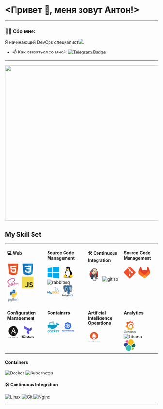 # <Привет :wave:, меня зовут Антон!>

---

### :man_technologist: Обо мне:

Я начинающий DevOps специалист<img src="https://media.giphy.com/media/WUlplcMpOCEmTGBtBW/giphy.gif" width="30px">.


- :mailbox: Как связаться со мной: [![Telegram Badge](https://img.shields.io/badge/-vuekot-blue?style=flat&logo=Telegram&logoColor=white)](https://t.me/vuekot)


---

<div >
	<img	src="https://i.ibb.co/VMsVZ6b/12344.png" all="DevOps" width="1024" height="512">
</div>

## My Skill Set

<!-- table devops-->
<table width="100%">

<tr>
<!-- block 1 -->
<td valign="top" width="calc(100%/3);">

#### 💻 Web

<div>
  <img src="https://github.com/devicons/devicon/blob/master/icons/html5/html5-original.svg" title="html5" alt="html5" width="40" height="40"/>&nbsp;
  <img src="https://github.com/devicons/devicon/blob/master/icons/css3/css3-original.svg" title="css" alt="css" width="40" height="40"/>&nbsp;
	<img src="https://github.com/devicons/devicon/blob/master/icons/sass/sass-original.svg" title="sass/scss" alt="sass/scss" width="40" height="40"/>&nbsp;
	<img src="https://github.com/devicons/devicon/blob/master/icons/javascript/javascript-original.svg" title="javascript" alt="javascript" width="40" height="40"/>&nbsp;
	<img src="https://github.com/devicons/devicon/blob/master/icons/python/python-original-wordmark.svg" title="python" alt="python" width="40" height="40"/>&nbsp;
    <!--<img src="https://github.com/devicons/devicon/tree/master/icons/go" title="go" alt="go" width="40" height="40"/>&nbsp;-->

  <!-- <img src="https://github.com/devicons/devicon/blob/master/icons/redux/redux-original.svg" title="redux" alt="redux" width="40" height="40"/>&nbsp; -->
</div>
</td>
<!-- /block 1 -->

<!-- block 2 -->
<td valign="top" width="calc(100%/3);">

#### Source Code Management

<div>
<img src="https://github.com/devicons/devicon/blob/master/icons/windows8/windows8-original.svg" title="windows-server" alt="windows-server" width="40" height="40"/>&nbsp;
<img src="https://github.com/devicons/devicon/blob/master/icons/linux/linux-original.svg" title="linux" alt="linux" width="40" height="40"/>&nbsp;
<img src="https://github.com/leungwensen/svg-icon/blob/master/dist/svg/logos/rabbitmq.svg" title="rabbitmq" alt="rabbitmq" width="40" height="40"/>&nbsp;
<img src="https://github.com/devicons/devicon/blob/master/icons/mysql/mysql-original-wordmark.svg" title="mysql" alt="mysql" width="40" height="40"/>&nbsp;
<img src="https://github.com/devicons/devicon/blob/master/icons/postgresql/postgresql-original-wordmark.svg" title="postgresql" alt="postgresql" width="40" height="40"/>&nbsp;

</div>
</td>
<!-- /block 2 -->

<!--block 3 -->
<td valign="top" width="calc(100%/3);">

#### 🛠 Continuous Integration

<div>
<img src="https://github.com/devicons/devicon/blob/master/icons/jenkins/jenkins-original.svg" title="jenkins" alt="jenkins" width="40" height="40"/>&nbsp;
<img src="https://i.ibb.co/cbjVw8d/gitlab-cicd.png" title="gitlab" alt="gitlab" width="40" height="40"/>&nbsp;
</div>
</td>
<!-- /block 3 -->

<!-- block 4 -->
<td valign="top" width="calc(100%/3);">

#### Source Code Management

<div>
  <img src="https://github.com/devicons/devicon/blob/master/icons/git/git-original.svg" title="git" alt="git" width="40" height="40"/>&nbsp;
	<img src="https://github.com/devicons/devicon/blob/master/icons/gitlab/gitlab-original.svg" title="gitlab" alt="gitlab" width="40" height="40"/>&nbsp;
    <!--<img src="https://github.com/devicons/devicon/tree/master/icons/go" title="go" alt="go" width="40" height="40"/>&nbsp;-->
  <!-- <img src="https://github.com/devicons/devicon/blob/master/icons/redux/redux-original.svg" title="redux" alt="redux" width="40" height="40"/>&nbsp; -->
</div>
</td>
<!-- /block 4 -->
<!--<td valign="top" widths="33%">
</td>-->
</tr>

<!-- string 2 -->
<!-- block 5 -->
<tr>
<td valign="top" width="calc(100%/3);">

#### Configuration Management

<div>
<img src="https://github.com/devicons/devicon/blob/master/icons/ansible/ansible-original-wordmark.svg" title="ansible" alt="ansible" width="40" height="40"/>&nbsp;
<img src="https://github.com/devicons/devicon/blob/master/icons/terraform/terraform-original-wordmark.svg" title="terraform" alt="terraform" width="40" height="40"/>&nbsp;
</div>
</td>
<!-- /block 5 -->

<!-- block 6 -->
<td valign="top" width="calc(100%/3);">

#### Containers

<div>
<img src="https://github.com/devicons/devicon/blob/master/icons/docker/docker-plain-wordmark.svg" title="docker" alt="docker" width="40" height="40"/>&nbsp;
<img src="https://github.com/devicons/devicon/blob/master/icons/kubernetes/kubernetes-plain-wordmark.svg" title="kubernetes" alt="kubernetes" width="40" height="40"/>&nbsp;
</div>
</td>
<!-- /block 6 -->

<!-- block 7 -->
<td valign="top" width="calc(100%/3);">

#### Artificial Intelligence Operations

<div>
  <img src="https://github.com/devicons/devicon/blob/master/icons/prometheus/prometheus-original-wordmark.svg" title="prometheus" alt="prometheus" width="40" height="40"/>&nbsp;
</div>
</td>
<!-- /block 7 -->

<!-- block 8 -->
<td valign="top" width="calc(100%/3);">

#### Analytics

<div>
	<img src="https://github.com/devicons/devicon/blob/master/icons/grafana/grafana-original-wordmark.svg" title="grafana" alt="grafana" width="40" height="40"/>&nbsp;
  <img src="https://github.com/mithunmanohar/stack-icons/blob/master/logos/kibana.svg" title="kibana" alt="kibana" width="40" height="40"/>&nbsp;
	<img src="https://github.com/gilbarbara/logos/blob/main/logos/elasticsearch.svg" title="elasticsearch" alt="elasticsearch" width="40" height="40"/>&nbsp;
</div>
</td>
<!-- /block 87 -->
</tr>
<!-- /string 2 -->
</table>
<!-- /table devops-->



#### Containers

![Docker](https://img.shields.io/badge/-Docker-00a6a5?style=for-the-badge&logo=Docker)
![Kubernetes](https://img.shields.io/badge/-Kubernetes-00a6a5?style=for-the-badge&logo=Kubernetes)

#### 🛠 Continuous Integration

![Linux](https://img.shields.io/badge/-Linux-090909?style=for-the-badge&logo=Linux)
![Git](https://img.shields.io/badge/-Git-090909?style=for-the-badge&logo=Git)
![Nginx](https://img.shields.io/badge/-Nginx-090909?style=for-the-badge&logo=Nginx)

---



<!-- ### 💻 Пройденные курсы:

| Курсы                                                           | Дата              |
| ----------------------------------------------------------------| :---------------: |
| netology.ru/Старт в программировании                            | 02/2022 - 03/2022 |
| stepik.org/Основы программирования на C. Задачи.                | 02/2022 - 03/2022 |
| netology.ru/Основы верстки сайта                                | 02/2022 - 03/2022 |
| netology.ru/Первые шаги в JavaScript: создаём сайт и приложение | 02/2022 - 03/2022 |
| stepik.org/Веб-разработка для начинающих: HTML и CSS            | 02/2022 - 03/2022 |
| stepik.org/JavaScript для начинающих                            | 01/2023 - 01/2023 |
| stepik.org/Web-технологии: начальный уровень                    | 01/2023 - 01/2023 |
| practicum.yandex/Факультет Веб разработки                       | 05/2022 - xx/2023 |

--- -->

<!--
### 💻 Codewars:

![codewars](https://www.codewars.com/users/FilimonovAlexey/badges/large)
--- -->

<!--
### ⚙️ GitHub статистика:
<table>
  <tr>
    <td>
      <img align="left" src="http://github-readme-streak-stats.herokuapp.com?user=FilimonovAlexey&theme=dark&background=000000" alt="webDev's Github stats" />
    </td>
    <td>
      <img height="195px" align="right" alt="webDev's Github Languages" src="https://github-readme-stats-sigma-five.vercel.app/api/top-langs/?username=FilimonovAlexey&layout=compact&theme=vision-friendly-dark" />
    </td>
  </tr>
</table>

![Visitor Badge](https://visitor-badge.laobi.icu/badge?page_id=filimonovalexey)
--- -->
